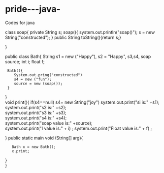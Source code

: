 pride---java-
=============

Codes for java 

class soap{
   private String s;
   soap(){
      system.out.println("soap()");
      s = new String("constructed");
      }
      public String toString(){return s;}
  
   }
   
public class Bath{
    String 
        s1 = new ("Happy"),
        s2 = "Happy",
        s3,s4,
        soap source;
     int i;
     float f;
     
     Bath(){
        System.out.pring("constructed")
        s4 = new ("fun");
        source = new (soap()); 
     }
     
   }    
void print(){
  if(s4==null)
     s4= new String("joy")
     system.out.print("si is:" +s1);
     system.out.print("s2 is:" +s2);  
     system.out.print("s3 is:" +s3);  
     system.out.print("s4 is:" +s4);  
     system.out.print("soap value is:" +source);  
     system.out.print("I value is:" + i) ; 
     system.out.print("Float value is:" + f) ; 

   }
public static main void (String[] arg){
   
       Bath x = new Bath();
       x.print;
}   
}
